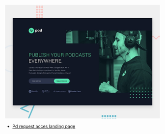 ![Design preview for the Pod request access landing page coding challenge](./preview.jpg)

- [Pd request acces landing page](https://pod-request-acces-landing-page.vercel.app/)


